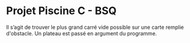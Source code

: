 # Projet Piscine C - BSQ
Il s’agit de trouver le plus grand carré vide possible sur une carte remplie d'obstacle.
Un plateau est passé en argument du programme.
